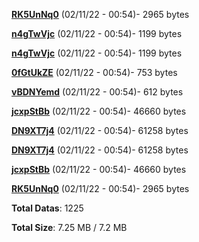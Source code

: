 [**RK5UnNq0**](/data/RK5UnNq0.txt) (02/11/22 - 00:54)- 2965 bytes

[**n4gTwVjc**](/data/n4gTwVjc.txt) (02/11/22 - 00:54)- 1199 bytes

[**n4gTwVjc**](/data/n4gTwVjc.txt) (02/11/22 - 00:54)- 1199 bytes

[**0fGtUkZE**](/data/0fGtUkZE.txt) (02/11/22 - 00:54)- 753 bytes

[**vBDNYemd**](/data/vBDNYemd.txt) (02/11/22 - 00:54)- 612 bytes

[**jcxpStBb**](/data/jcxpStBb.txt) (02/11/22 - 00:54)- 46660 bytes

[**DN9XT7j4**](/data/DN9XT7j4.txt) (02/11/22 - 00:54)- 61258 bytes

[**DN9XT7j4**](/data/DN9XT7j4.txt) (02/11/22 - 00:54)- 61258 bytes

[**jcxpStBb**](/data/jcxpStBb.txt) (02/11/22 - 00:54)- 46660 bytes

[**RK5UnNq0**](/data/RK5UnNq0.txt) (02/11/22 - 00:54)- 2965 bytes

**Total Datas**: 1225

**Total Size**: 7.25 MB / 7.2 MB